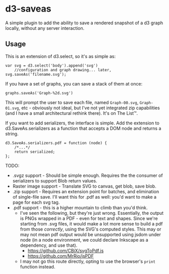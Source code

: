 # d3-saveas

A simple plugin to add the ability to save a rendered snapshot of a d3 graph
locally, without any server interaction.

## Usage

This is an extension of d3.select, so it's as simple as:

	var svg = d3.select('body').append('svg')
		//configuration and graph drawing... later,
	svg.saveAs('filename.svg');

If you have a set of graphs, you can save a stack of them at once:

	graphs.saveAs('Graph-%2d.svg')

This will prompt the user to save each file, named `Graph-00.svg`,
`Graph-01.svg`, etc - obviously not ideal, but I've not yet integrated zip
capabilities (and I have a small architectural rethink there).  It's on The
List™.

If you want to add serializers, the interface is simple.  Add the extension to
d3.SaveAs.serializers as a function that accepts a DOM node and returns a
string.

	d3.SaveAs.serializers.pdf = function (node) {
		/*...*/
		return serialized;
	};


TODO:

* .svgz support - Should be simple enough.  Requires the the consumer of
serializers to support Blob return values.
* Raster image support - Translate SVG to canvas, get blob, save blob.
* .zip support - Requires an extension point for batches, and elimination of
single-file save.  I'll want this for .pdf as well: you'd want to make a page
for each svg tag.
* .pdf support - this is a higher mountain to climb than you'd think.
	* I've seen the following, but they're just wrong.  Essentially, the output
	is PNGs wrapped in a PDF - even for text and shapes.  Since we're starting
	from .svg files, it would make a lot more sense to build a pdf from those
	_correctly_, using the SVG's computed styles.  This may or may not mean pdf
	output would be unsupported using jsdom under node (in a node environment,
	we could declare Inkscape as a dependency, and use that).
		* https://github.com/CBiX/svgToPdf.js
		* https://github.com/MrRio/jsPDF
	* I may not go this route directly, opting to use the browser's `print` function
	instead.

